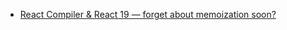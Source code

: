 - [React Compiler & React 19 — forget about memoization soon?](https://adevnadia.medium.com/react-compiler-react-19-forget-about-memoization-soon-0eb325ec3ce0)